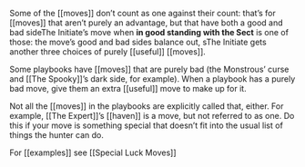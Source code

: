 Some of the [[moves]] don’t count as one against their count: that’s for [[moves]] that aren’t purely an advantage, but that have both a good and bad sideThe Initiate’s move when **in good standing with the Sect** is one of those: the move’s good and bad sides balance out, sThe Initiate gets another three choices of purely [[useful]] [[moves]].

Some playbooks have [[moves]] that are purely bad (the Monstrous’ curse and [[The Spooky]]’s dark side, for example). When a playbook has a purely bad move, give them an extra [[useful]] move to make up for it.

Not all the [[moves]] in the playbooks are explicitly called that, either. For example, [[The Expert]]’s [[haven]] is a move, but not referred to as one. Do this if your move is something special that doesn’t fit into the usual list of things the hunter can do.

For [[examples]] see [[Special Luck Moves]]